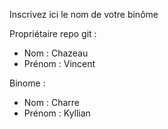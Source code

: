 Inscrivez ici le nom de votre binôme

Propriétaire repo git :

- Nom : Chazeau
- Prénom : Vincent

Binome :

- Nom : Charre
- Prénom : Kyllian
